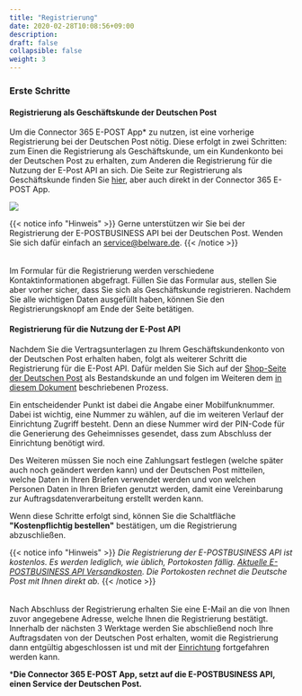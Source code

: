 ```yaml
---
title: "Registrierung"
date: 2020-02-28T10:08:56+09:00
description: 
draft: false
collapsible: false
weight: 3
---
```

### Erste Schritte

#### Registrierung als Geschäftskunde der Deutschen Post
Um die Connector 365 E-POST App* zu nutzen, ist eine vorherige Registrierung bei der Deutschen Post nötig. Diese erfolgt in zwei Schritten: zum Einen die Registrierung als Geschäftskunde, um ein Kundenkonto bei der Deutschen Post zu erhalten, zum Anderen die Registrierung für die Nutzung der E-Post API an sich. Die Seite zur Registrierung als Geschäftskunde finden Sie [hier](https://shop.deutschepost.de/shop/registration/registrationCollectData.jsp), aber auch direkt in der Connector 365 E-POST App.

![](images/apps/E-POST/de-de/app_setup_registration.png)


{{< notice info "Hinweis" >}}
 Gerne unterstützen wir Sie bei der Registrierung der E-POSTBUSINESS API bei der Deutschen Post. Wenden Sie sich dafür einfach an service@belware.de.
{{< /notice >}}
######
Im Formular für die Registrierung werden verschiedene Kontaktinformationen abgefragt. Füllen Sie das Formular aus, stellen Sie aber vorher sicher, dass Sie sich als Geschäftskunde registrieren.
Nachdem Sie alle wichtigen Daten ausgefüllt haben, können Sie den Registrierungsknopf am Ende der Seite betätigen.


#### Registrierung für die Nutzung der E-Post API
Nachdem Sie die Vertragsunterlagen zu Ihrem Geschäftskundenkonto von der Deutschen Post erhalten haben, folgt als weiterer Schritt die Registrierung für die E-Post API. Dafür melden Sie Sich auf der [Shop-Seite der Deutschen Post](https://shop.deutschepost.de/shop/login_page.jsp?_requestid=765651) als Bestandskunde an und folgen im Weiteren dem [in diesem Dokument](files/Registrierung_Endkunde_Stand_11_2023.pdf) beschriebenen Prozess.

Ein entscheidender Punkt ist dabei die Angabe einer Mobilfunknummer. Dabei ist wichtig, eine Nummer zu wählen, auf die im weiteren Verlauf der Einrichtung Zugriff besteht. Denn an diese Nummer wird der PIN-Code für die Generierung des Geheimnisses gesendet, dass zum Abschluss der Einrichtung benötigt wird.

Des Weiteren müssen Sie noch eine Zahlungsart festlegen (welche später auch noch geändert werden kann) und der Deutschen Post mitteilen, welche Daten in Ihren Briefen verwendet werden und von welchen Personen Daten in Ihren Briefen genutzt werden, damit eine Vereinbarung zur Auftragsdatenverarbeitung erstellt werden kann.

Wenn diese Schritte erfolgt sind, können Sie die Schaltfläche **"Kostenpflichtig bestellen"** bestätigen, um die Registrierung abzuschließen.

{{< notice info "Hinweis" >}}
 _Die Registrierung der E-POSTBUSINESS API ist kostenlos. Es werden lediglich, wie üblich, Portokosten fällig. [Aktuelle E-POSTBUSINESS API Versandkosten](/files/dp_preise_01072023.pdf). Die Portokosten rechnet die Deutsche Post mit Ihnen direkt ab._
{{< /notice >}}
######

Nach Abschluss der Registrierung erhalten Sie eine E-Mail an die von Ihnen zuvor angegebene Adresse, welche Ihnen die Registrierung bestätigt. Innerhalb der nächsten 3 Werktage werden Sie abschließend noch Ihre Auftragsdaten von der Deutschen Post erhalten, womit die Registrierung dann entgültig abgeschlossen ist und mit der [Einrichtung](/de-de/apps/e-post/first-steps/setup/) fortgefahren werden kann. 



***Die Connector 365 E-POST App, setzt auf die E-POSTBUSINESS API, einen Service der Deutschen Post.**




